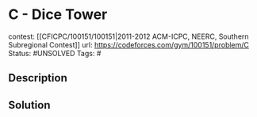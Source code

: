 # C - Dice Tower

contest: [[CFICPC/100151/100151|2011-2012 ACM-ICPC, NEERC, Southern Subregional Contest]]
url: https://codeforces.com/gym/100151/problem/C
Status: #UNSOLVED
Tags: #

## Description

## Solution

